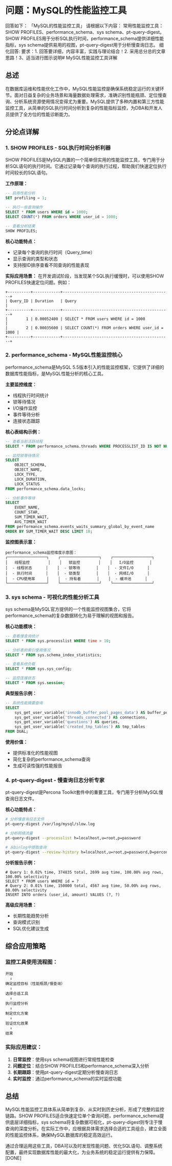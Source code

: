 # 问题：MySQL的性能监控工具
回答如下：
「MySQL的性能监控工具」 请根据以下内容：
常用性能监控工具：SHOW PROFILES、performance_schema、sys schema、pt-query-digest。SHOW PROFILES用于分析SQL执行时间，performance_schema提供详细性能指标，sys schema提供易用的视图，pt-query-digest用于分析慢查询日志。
 细化回答: 
 要求：1. 回答要详细，内容丰富，实践与理论结合！2. 采用总分总的文章思路！3、适当进行图示说明# MySQL性能监控工具详解

## 总述

在数据库运维和性能优化工作中，MySQL性能监控是确保系统稳定运行的关键环节。面对日益复杂的业务场景和海量数据处理需求，准确识别性能瓶颈、定位慢查询、分析系统资源使用情况变得尤为重要。MySQL提供了多种内置和第三方性能监控工具，从简单的SQL执行时间分析到复杂的性能指标监控，为DBA和开发人员提供了全方位的性能诊断能力。

## 分论点详解

### 1. SHOW PROFILES - SQL执行时间分析利器

SHOW PROFILES是MySQL内置的一个简单但实用的性能监控工具，专门用于分析SQL语句的执行时间。它通过记录每个查询的执行过程，帮助我们快速定位执行时间较长的SQL语句。

**工作原理：**
```sql
-- 启用性能分析
SET profiling = 1;

-- 执行一些查询操作
SELECT * FROM users WHERE id = 1000;
SELECT COUNT(*) FROM orders WHERE user_id = 1000;

-- 查看分析结果
SHOW PROFILES;
```

**核心功能特点：**
- 记录每个查询的执行时间（Query_time）
- 显示查询的类型和状态
- 支持按ID排序查看不同查询的性能表现

**实际应用场景：**
在开发调试阶段，当发现某个SQL执行缓慢时，可以使用SHOW PROFILES快速定位问题。例如：
```
+----------+------------+-----------------------------------------------+
| Query_ID | Duration   | Query                                         |
+----------+------------+-----------------------------------------------+
|        1 | 0.00052400 | SELECT * FROM users WHERE id = 1000           |
|        2 | 0.00035600 | SELECT COUNT(*) FROM orders WHERE user_id = 1000 |
+----------+------------+-----------------------------------------------+
```

### 2. performance_schema - MySQL性能监控核心

performance_schema是MySQL 5.5版本引入的性能监控框架，它提供了详细的数据库性能指标，是MySQL性能分析的核心工具。

**主要监控维度：**
- 线程执行时间统计
- 锁等待情况
- I/O操作监控
- 事件等待分析
- 连接状态跟踪

**核心表结构示例：**
```sql
-- 查看当前活跃线程
SELECT * FROM performance_schema.threads WHERE PROCESSLIST_ID IS NOT NULL;

-- 监控锁等待情况
SELECT 
    OBJECT_SCHEMA,
    OBJECT_NAME,
    LOCK_TYPE,
    LOCK_DURATION,
    LOCK_STATUS
FROM performance_schema.data_locks;

-- 分析事件等待
SELECT 
    EVENT_NAME,
    COUNT_STAR,
    SUM_TIMER_WAIT,
    AVG_TIMER_WAIT
FROM performance_schema.events_waits_summary_global_by_event_name
ORDER BY SUM_TIMER_WAIT DESC LIMIT 10;
```

**监控图表示意：**
```
performance_schema监控维度示意图：
┌─────────────────┐    ┌─────────────────┐    ┌─────────────────┐
│   线程监控        │    │   锁监控        │    │   I/O监控       │
│  - 线程状态      │    │  - 锁等待       │    │  - 文件I/O      │
│  - 执行时间      │    │  - 锁类型       │    │  - 网络I/O      │
│  - CPU使用率     │    │  - 持有者       │    │  - 缓冲池      │
└─────────────────┘    └─────────────────┘    └─────────────────┘
```

### 3. sys schema - 可视化的性能分析工具

sys schema是MySQL官方提供的一个性能监控视图集合，它将performance_schema的复杂数据转化为易于理解的视图和报告。

**核心功能模块：**
```sql
-- 查看慢查询统计
SELECT * FROM sys.processlist WHERE time > 10;

-- 分析表的索引使用情况
SELECT * FROM sys.schema_index_statistics;

-- 查看系统负载
SELECT * FROM sys.sys_config;

-- 监控连接状态
SELECT * FROM sys.session;
```

**典型报告示例：**
```sql
-- 系统性能摘要查询
SELECT 
    sys_get_user_variable('innodb_buffer_pool_pages_data') AS buffer_pool_pages,
    sys_get_user_variable('threads_connected') AS connections,
    sys_get_user_variable('questions') AS queries,
    sys_get_user_variable('created_tmp_tables') AS tmp_tables
FROM DUAL;
```

**使用价值：**
- 提供标准化的性能视图
- 简化复杂的performance_schema查询
- 生成可读性强的性能报告

### 4. pt-query-digest - 慢查询日志分析专家

pt-query-digest是Percona Toolkit套件中的重要工具，专门用于分析MySQL慢查询日志文件。

**核心功能特点：**
```bash
# 分析慢查询日志文件
pt-query-digest /var/log/mysql/slow.log

# 分析网络流量
pt-query-digest --processlist h=localhost,u=root,p=password

# 从binlog中提取查询
pt-query-digest --review-history h=localhost,u=root,p=password,D=percona, t=query_review_history
```

**分析报告示例：**
```
# Query 1: 0.02% time, 374835 total, 2699 avg time, 100.00% avg rows, 100.00% selectivity
SELECT * FROM users WHERE id = ?
# Query 2: 0.01% time, 150000 total, 4567 avg time, 50.00% avg rows, 80.00% selectivity
INSERT INTO orders (user_id, amount) VALUES (?, ?)
```

**高级应用场景：**
- 长期性能趋势分析
- 查询模式识别
- SQL优化建议生成

## 综合应用策略

### 监控工具使用流程图：

```
开始
  ↓
确定监控目标（性能瓶颈/慢查询）
  ↓
选择合适工具
  ↓
执行监控分析
  ↓
制定优化方案
  ↓
验证优化效果
  ↓
结束
```

### 实际应用建议：

1. **日常监控**：使用sys schema视图进行常规性能检查
2. **问题定位**：结合SHOW PROFILES和performance_schema深入分析
3. **长期跟踪**：使用pt-query-digest定期分析慢查询日志
4. **实时监控**：通过performance_schema的实时监控功能

## 总结

MySQL性能监控工具体系从简单到复杂、从实时到历史分析，形成了完整的监控链路。SHOW PROFILES适合快速定位单个查询问题，performance_schema提供底层详细指标，sys schema将复杂数据可视化，pt-query-digest则专注于慢查询的深度分析。在实际工作中，应根据具体需求选择合适的工具组合，建立全面的性能监控体系，确保MySQL数据库的稳定高效运行。

通过合理运用这些工具，DBA可以及时发现性能问题、优化SQL语句、调整系统配置，最终实现数据库性能的最大化，为业务系统的稳定运行提供有力保障。[DONE]
